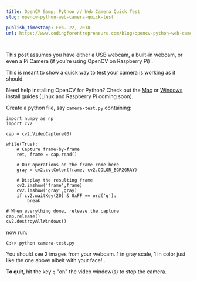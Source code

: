 ```yaml
---
title: OpenCV &amp; Python // Web Camera Quick Test
slug: opencv-python-web-camera-quick-test

publish_timestamp: Feb. 22, 2018
url: https://www.codingforentrepreneurs.com/blog/opencv-python-web-camera-quick-test/

---
```



This post assumes you have either a USB webcam, a built-in webcam, or even a Pi Camera (if you're using OpenCV on Raspberry Pi) .

This is meant to show a quick way to test your camera is working as it should. 

Need help installing OpenCV for Python? Check out the [Mac](https://www.codingforentrepreneurs.com/blog/install-opencv-3-for-python-on-mac) or [Windows](https://www.codingforentrepreneurs.com/blog/install-opencv-3-for-python-on-windows/) install guides (Linux and Raspberry Pi coming soon).

Create a python file, say `camera-test.py` containing:
```
import numpy as np
import cv2

cap = cv2.VideoCapture(0)

while(True):
    # Capture frame-by-frame
    ret, frame = cap.read()

    # Our operations on the frame come here
    gray = cv2.cvtColor(frame, cv2.COLOR_BGR2GRAY)
   
    # Display the resulting frame
    cv2.imshow('frame',frame)
    cv2.imshow('gray',gray)
    if cv2.waitKey(20) & 0xFF == ord('q'):
        break

# When everything done, release the capture
cap.release()
cv2.destroyAllWindows()
```
now run:
```
C:\> python camera-test.py
```
You should see 2 images from your webcam. 1 in gray scale, 1 in color just like the one above albeit with your face!
.

**To quit**,  hit the key `q` "on" the video window(s) to stop the camera.
